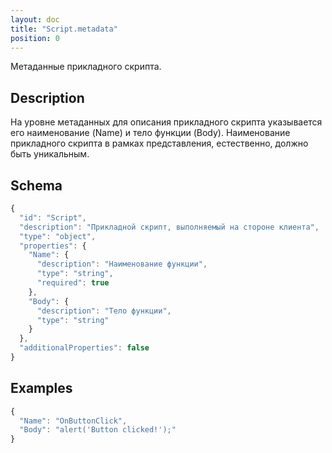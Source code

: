 ```yaml
---
layout: doc
title: "Script.metadata"
position: 0
---
```


Метаданные прикладного скрипта.

## Description

На уровне метаданных для описания прикладного скрипта указывается его наименование (Name) и тело
функции (Body). Наименование прикладного скрипта в рамках представления, естественно, должно быть
уникальным.

## Schema

```js
{
  "id": "Script",
  "description": "Прикладной скрипт, выполняемый на стороне клиента",
  "type": "object",
  "properties": {
    "Name": {
      "description": "Наименование функции",
      "type": "string",
      "required": true
    },
    "Body": {
      "description": "Тело функции",
      "type": "string"
    }
  },
  "additionalProperties": false
}
```

## Examples

```js
{
  "Name": "OnButtonClick",
  "Body": "alert('Button clicked!');"
}
```
